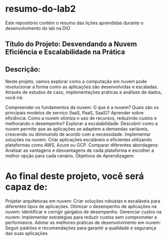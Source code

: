 # resumo-do-lab2
Este repositório contém o resumo das lições aprendidas durante o desenvolvimento do lab na DIO
## Título do Projeto: Desvendando a Nuvem Eficiência e Escalabilidade na Prática

## Descrição:

Neste projeto, vamos explorar como a computação em nuvem pode revolucionar a forma como as aplicações são desenvolvidas e escaladas. Através de estudos de caso, implementações práticas e análises de dados, você irá:

Compreender os fundamentos da nuvem: O que é a nuvem? Quais são os principais modelos de serviço (IaaS, PaaS, SaaS)?
Aprender sobre eficiência: Como a nuvem otimiza o uso de recursos, reduzindo custos e melhorando o desempenho?
Explorar a escalabilidade: Descobrir como a nuvem permite que as aplicações se adaptem a demandas variáveis, crescendo ou diminuindo de acordo com a necessidade.
Implementar soluções na nuvem: Criar aplicações escaláveis e eficientes utilizando plataformas como AWS, Azure ou GCP.
Comparar diferentes abordagens: Analisar as vantagens e desvantagens de cada plataforma e escolher a melhor opção para cada cenário.
Objetivos de Aprendizagem:

# Ao final deste projeto, você será capaz de:

Projetar arquiteturas em nuvem: Criar soluções robustas e escaláveis para diferentes tipos de aplicações.
Otimizar o desempenho de aplicações na nuvem: Identificar e corrigir gargalos de desempenho.
Gerenciar custos na nuvem: Implementar estratégias para reduzir custos sem comprometer a performance.
Adotar as melhores práticas de desenvolvimento em nuvem: Seguir padrões e recomendações para garantir a qualidade e segurança das suas aplicações.
